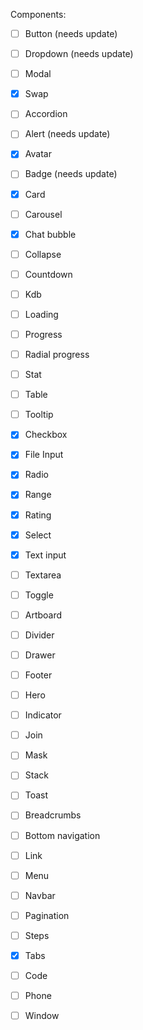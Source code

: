 Components:
 - [ ] Button (needs update)
 - [ ] Dropdown (needs update)
 - [ ] Modal
 - [x] Swap
 - [ ] Accordion
 - [ ] Alert (needs update)
 - [x] Avatar
 - [ ] Badge (needs update)
 - [x] Card
 - [ ] Carousel
 - [x] Chat bubble
 - [ ] Collapse
 - [ ] Countdown
 - [ ] Kdb
 - [ ] Loading
 - [ ] Progress
 - [ ] Radial progress
 - [ ] Stat
 - [ ] Table
 - [ ] Tooltip
 - [x] Checkbox
 - [x] File Input
 - [x] Radio
 - [x] Range
 - [x] Rating
 - [x] Select
 - [x] Text input
 - [ ] Textarea
 - [ ] Toggle
 - [ ] Artboard
 - [ ] Divider
 - [ ] Drawer
 - [ ] Footer
 - [ ] Hero
 - [ ] Indicator
 - [ ] Join
 - [ ] Mask
 - [ ] Stack
 - [ ] Toast
 - [ ] Breadcrumbs
 - [ ] Bottom navigation
 - [ ] Link
 - [ ] Menu
 - [ ] Navbar
 - [ ] Pagination
 - [ ] Steps
 - [x] Tabs
 - [ ] Code
 - [ ] Phone
 - [ ] Window

